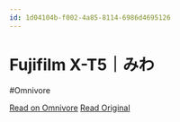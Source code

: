 ```yaml
---
id: 1d04104b-f002-4a85-8114-6986d4695126
---
```


# Fujifilm X-T5｜みわ
#Omnivore

[Read on Omnivore](https://omnivore.app/me/fujifilm-x-t-5-1901ccfa55d)
[Read Original](https://note.com/miwa_chang/n/n49209887b8ce)

